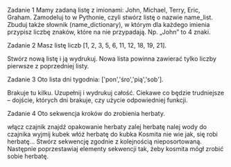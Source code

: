 Zadanie 1
Mamy zadaną listę z imionami: John, Michael, Terry, Eric, Graham. Zamodeluj to w Pythonie, czyli stwórz listę o nazwie name_list. Zbuduj także słownik (name_dictionary), w którym dla każdego imienia przypisz liczbę znaków, które na nie przypadają. Np. „John” to 4 znaki.


Zadanie 2
Masz listę liczb [1, 2, 3, 5, 6, 11, 12, 18, 19, 21].

Stwórz nową listę i ją wydrukuj. Nowa lista powinna zawierać tylko liczby pierwsze z poprzedniej listy.

Zadanie 3
Oto lista dni tygodnia: ['pon','śro','pią','sob'].

Brakuje tu kilku. Uzupełnij i wydrukuj całość. Ciekawe co będzie trudniejsze – dojście, których dni brakuje, czy użycie odpowiedniej funkcji.


Zadanie 4
Oto sekwencja kroków do zrobienia herbaty.

włącz czajnik
znajdź opakowanie herbaty
zalej herbatę
nalej wody do czajnika
wyjmij kubek
włóż herbatę do kubka
Kosmita nie wie jak, się robi herbatę... Stwórz sekwencję zgodnie z kolejnością nieposortowaną. Następnie poprzestawiaj elementy sekwencji tak, żeby kosmita mógł zrobić sobie herbatę.